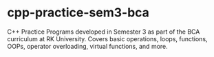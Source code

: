 # cpp-practice-sem3-bca
C++ Practice Programs developed in Semester 3 as part of the BCA curriculum at RK University. Covers basic operations, loops, functions, OOPs, operator overloading, virtual functions, and more.
